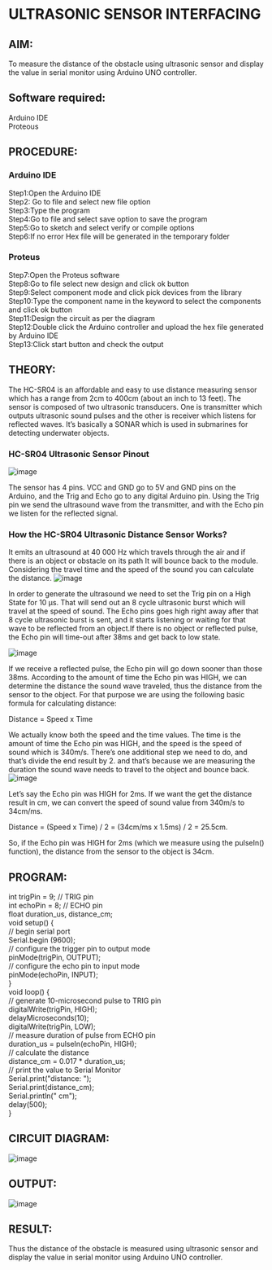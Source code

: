 # ULTRASONIC SENSOR INTERFACING
## AIM:
To measure the distance of the obstacle using ultrasonic sensor and display the value in serial monitor using Arduino UNO controller.
## Software required:
Arduino IDE </br>
Proteous
## PROCEDURE:
### Arduino IDE
Step1:Open the Arduino IDE </br>
Step2: Go to file and select new file option </br>
Step3:Type the program </br>
Step4:Go to file and select save option to save the program </br>
Step5:Go to sketch and select verify or compile options </br>
Step6:If no error Hex file will be generated in the temporary folder </br>
### Proteus
Step7:Open the Proteus software </br>
Step8:Go to file select new design and click ok button </br>
Step9:Select component mode and click pick devices from the library </br>
Step10:Type the component name in the keyword to select the components and click ok button </br>
Step11:Design the circuit as per the diagram </br>
Step12:Double click the Arduino controller and upload the hex file generated by Arduino IDE </br>
Step13:Click start button and check the output
## THEORY:
The HC-SR04 is an affordable and easy to use distance measuring sensor which has a range from 2cm to 400cm (about an inch to 13 feet).
The sensor is composed of two ultrasonic transducers. One is transmitter which outputs ultrasonic sound pulses and the other is receiver which listens for reflected waves. It’s basically a SONAR which is used in submarines for detecting underwater objects.
### HC-SR04 Ultrasonic Sensor Pinout
![image](https://user-images.githubusercontent.com/71547910/235331840-78ee92ea-1406-40f4-a6f7-a158e91126b3.png)

The sensor has 4 pins. VCC and GND go to 5V and GND pins on the Arduino, and the Trig and Echo go to any digital Arduino pin. Using the Trig pin we send the ultrasound wave from the transmitter, and with the Echo pin we listen for the reflected signal.
### How the HC-SR04 Ultrasonic Distance Sensor Works?
It emits an ultrasound at 40 000 Hz which travels through the air and if there is an object or obstacle on its path It will bounce back to the module. Considering the travel time and the speed of the sound you can calculate the distance.
![image](https://user-images.githubusercontent.com/71547910/235331902-3447f8ae-7024-4680-99c2-8e1225babfb7.png)

In order to generate the ultrasound we need to set the Trig pin on a High State for 10 µs. That will send out an 8 cycle ultrasonic burst which will travel at the speed of sound. The Echo pins goes high right away after that 8 cycle ultrasonic burst is sent, and it starts listening or waiting for that wave to be reflected from an object.If there is no object or reflected pulse, the Echo pin will time-out after 38ms and get back to low state.

![image](https://user-images.githubusercontent.com/71547910/235331916-543ba51e-84f4-4231-a50f-ff65cfed15b3.png)

If we receive a reflected pulse, the Echo pin will go down sooner than those 38ms. According to the amount of time the Echo pin was HIGH, we can determine the distance the sound wave traveled, thus the distance from the sensor to the object.
For that purpose we are using the following basic formula for calculating distance:

Distance = Speed x Time

We actually know both the speed and the time values. The time is the amount of time the Echo pin was HIGH, and the speed is the speed of sound which is 340m/s. There’s one additional step we need to do, and that’s divide the end result by 2. and that’s because we are measuring the duration the sound wave needs to travel to the object and bounce back.
![image](https://user-images.githubusercontent.com/71547910/235331957-1be2a7cc-1d61-4268-9bea-cd4337b448a0.png)

Let’s say the Echo pin was HIGH for 2ms. If we want the get the distance result in cm, we can convert the speed of sound value from 340m/s to 34cm/ms.

Distance = (Speed x Time) / 2 = (34cm/ms x 1.5ms) / 2 = 25.5cm.

So, if the Echo pin was HIGH for 2ms (which we measure using the pulseIn() function), the distance from the sensor to the object is 34cm.

## PROGRAM:
int trigPin = 9; // TRIG pin </br>
int echoPin = 8; // ECHO pin </br>
float duration_us, distance_cm; </br>
void setup() { </br>
// begin serial port </br>
Serial.begin (9600); </br>
// configure the trigger pin to output mode </br>
pinMode(trigPin, OUTPUT); </br>
// configure the echo pin to input mode </br>
pinMode(echoPin, INPUT); </br>
} </br>
void loop() { </br>
// generate 10-microsecond pulse to TRIG pin </br>
digitalWrite(trigPin, HIGH); </br>
delayMicroseconds(10); </br>
digitalWrite(trigPin, LOW); </br>
// measure duration of pulse from ECHO pin </br>
duration_us = pulseIn(echoPin, HIGH); </br>
// calculate the distance </br>
distance_cm = 0.017 * duration_us; </br>
// print the value to Serial Monitor </br>
Serial.print("distance: "); </br>
Serial.print(distance_cm); </br>
Serial.println(" cm"); </br>
delay(500); </br>
} </br>
## CIRCUIT DIAGRAM:
![image](https://user-images.githubusercontent.com/132322854/236732196-38dd8daa-2a00-4c38-9d99-4f01be25665f.png)

## OUTPUT:

![image](https://user-images.githubusercontent.com/132322854/236732196-38dd8daa-2a00-4c38-9d99-4f01be25665f.png)

## RESULT:
Thus the distance of the obstacle is measured using ultrasonic sensor and display the value in serial monitor using Arduino UNO controller.
